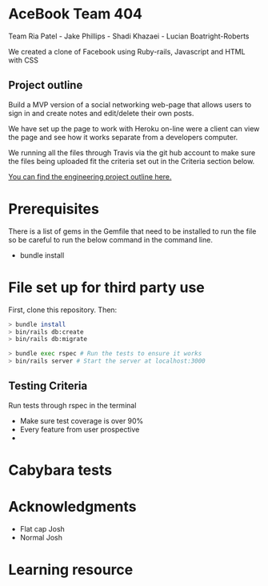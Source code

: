# AceBook Team 404

Team 
Ria Patel - Jake Phillips - Shadi Khazaei - Lucian Boatright-Roberts

We created a clone of Facebook using Ruby-rails, Javascript and HTML with CSS


## Project outline
Build a MVP version of a social networking web-page that allows users to sign in and create notes and edit/delete their own posts.

We have set up the page to work with Heroku on-line were a client can view the page and see how it works separate from a developers computer.

We running all the files through Travis via the git hub account to make sure the files being uploaded fit the criteria set out in the Criteria section below.

[You can find the engineering project outline here.](https://github.com/makersacademy/course/tree/master/engineering_projects/rails)


# Prerequisites
There is a list of gems in the Gemfile that need to be installed to run the file so be careful to run the below command in the command line.
- bundle install 

# File set up for third party use 
First, clone this repository. Then:
```bash
> bundle install
> bin/rails db:create
> bin/rails db:migrate

> bundle exec rspec # Run the tests to ensure it works
> bin/rails server # Start the server at localhost:3000
```



## Testing Criteria 
Run tests through rspec in the terminal
- Make sure test coverage is over 90%
- Every feature from user prospective 
- 

# Cabybara tests






# Acknowledgments
- Flat cap Josh
- Normal Josh


# Learning resource 






















